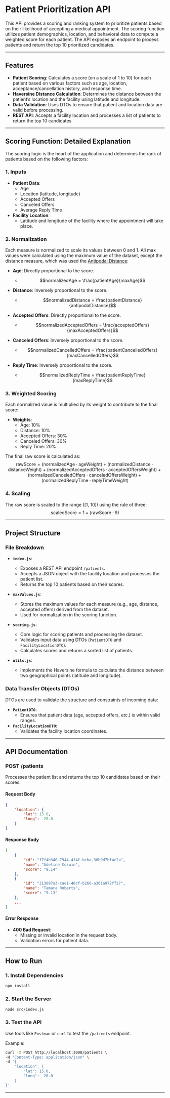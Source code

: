 # Patient Prioritization API

This API provides a scoring and ranking system to prioritize patients based on their likelihood of accepting a medical appointment. The scoring function utilizes patient demographics, location, and behavioral data to compute a weighted score for each patient. The API exposes an endpoint to process patients and return the top 10 prioritized candidates.

---

## **Features**
- **Patient Scoring**: Calculates a score (on a scale of 1 to 10) for each patient based on various factors such as age, location, acceptance/cancellation history, and response time.
- **Haversine Distance Calculation**: Determines the distance between the patient’s location and the facility using latitude and longitude.
- **Data Validation**: Uses DTOs to ensure that patient and location data are valid before processing.
- **REST API**: Accepts a facility location and processes a list of patients to return the top 10 candidates.

---

## **Scoring Function: Detailed Explanation**

The scoring logic is the heart of the application and determines the rank of patients based on the following factors:

### **1. Inputs**
- **Patient Data**:
  - Age
  - Location (latitude, longitude)
  - Accepted Offers
  - Canceled Offers
  - Average Reply Time
- **Facility Location**:
  - Latitude and longitude of the facility where the appointment will take place.

### **2. Normalization**
Each measure is normalized to scale its values between 0 and 1. All max values were calculated using the maximum value of the dataset, except the distance measure, which was used the [Antipodal Distance](https://knowledge-enrichment.quora.com/https-www-quora-com-What-is-the-longest-distance-between-any-two-places-on-earth-answer-Rachna-Sharma-623#:~:text=The%20longest%20distance%20between%20any%20two%20places%20on%20Earth%20is%2C%20and%20it%20occurs%20betw%E2%80%A6):

- **Age**: Directly proportional to the score.
  - $$normalizedAge = \frac{patientAge}{maxAge}$$
  
- **Distance**: Inversely proportional to the score.
  - $$normalizedDistance = \frac{patientDistance}{antipodalDistance}$$
  
- **Accepted Offers**: Directly proportional to the score.
  - $$normalizedAcceptedOffers = \frac{acceptedOffers}{maxAcceptedOffers}$$
  
- **Canceled Offers**: Inversely proportional to the score.
  - $$normalizedCancelledOffers = \frac{patientCancelledOffers}{maxCancelledOffers}$$
  
- **Reply Time**: Inversely proportional to the score.
  - $$normalizedReplyTime = \frac{patientReplyTime}{maxReplyTime}$$

### **3. Weighted Scoring**
Each normalized value is multiplied by its weight to contribute to the final score:
- **Weights**:
  - Age: 10%
  - Distance: 10%
  - Accepted Offers: 30%
  - Canceled Offers: 30%
  - Reply Time: 20%

The final raw score is calculated as:
  $$\text{rawScore} = (\text{normalizedAge} \cdot \text{ageWeight}) + (\text{normalizedDistance} \cdot \text{distanceWeight}) + (\text{normalizedAcceptedOffers} \cdot \text{acceptedOffersWeight}) + (\text{normalizedCanceledOffers} \cdot \text{canceledOffersWeight}) +     (\text{normalizedReplyTime} \cdot \text{replyTimeWeight})$$

### **4. Scaling**
The raw score is scaled to the range \([1, 10]\) using the rule of three:
  $$\text{scaledScore} = 1 + (\text{rawScore} \cdot 9)$$

---

## **Project Structure**

### **File Breakdown**
- **`index.js`**:
  - Exposes a REST API endpoint `/patients`.
  - Accepts a JSON object with the facility location and processes the patient list.
  - Returns the top 10 patients based on their scores.

- **`maxValues.js`**:
  - Stores the maximum values for each measure (e.g., age, distance, accepted offers) derived from the dataset.
  - Used for normalization in the scoring function.

- **`scoring.js`**:
  - Core logic for scoring patients and processing the dataset.
  - Validates input data using DTOs (`PatientDTO` and `FacilityLocationDTO`).
  - Calculates scores and returns a sorted list of patients.

- **`utils.js`**:
  - Implements the Haversine formula to calculate the distance between two geographical points (latitude and longitude).

### **Data Transfer Objects (DTOs)**
DTOs are used to validate the structure and constraints of incoming data:
- **`PatientDTO`**:
  - Ensures that patient data (age, accepted offers, etc.) is within valid ranges.
- **`FacilityLocationDTO`**:
  - Validates the facility location coordinates.

---

## **API Documentation**

### **POST /patients**
Processes the patient list and returns the top 10 candidates based on their scores.

#### Request Body
```json
{
    "location": {
        "lat": 15.0,
        "long": -20.0
    }
}
```

#### Response Body
```json
[
    {
        "id": "f7f4b340-7944-4f4f-bcba-30b9d7bf4c2a",
        "name": "Adeline Corwin",
        "score": "9.14"
    },
    {
        "id": "213097a3-cae1-48cf-b266-a361a972ff27",
        "name": "Tamara Roberts",
        "score": "9.13"
    },
    ...
]
```

#### Error Response
- **400 Bad Request**:
  - Missing or invalid location in the request body.
  - Validation errors for patient data.

---

## **How to Run**

### **1. Install Dependencies**
```bash
npm install
```

### **2. Start the Server**
```bash
node src/index.js
```

### **3. Test the API**
Use tools like `Postman` or `curl` to test the `/patients` endpoint.

Example:
```bash
curl -X POST http://localhost:3000/patients \
-H "Content-Type: application/json" \
-d '{
    "location": {
        "lat": 15.0,
        "long": -20.0
    }
}'
```

---

